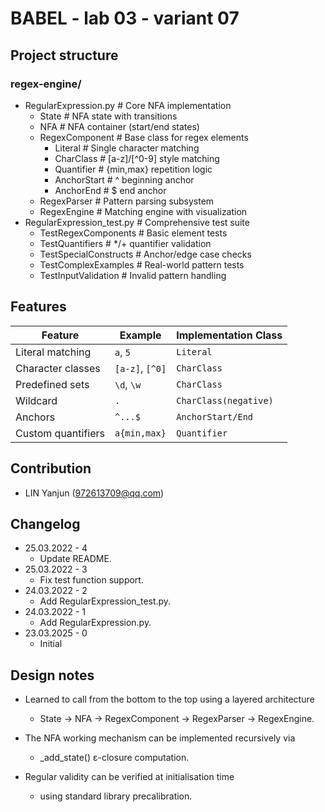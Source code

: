 # BABEL - lab 03 - variant 07

## Project structure

### regex-engine/

- RegularExpression.py # Core NFA implementation
   - State # NFA state with transitions
   - NFA # NFA container (start/end states)
   - RegexComponent # Base class for regex elements
      - Literal # Single character matching
      - CharClass # [a-z]/[^0-9] style matching
      - Quantifier # {min,max} repetition logic
      - AnchorStart # ^ beginning anchor
      - AnchorEnd # $ end anchor
   - RegexParser # Pattern parsing subsystem
   - RegexEngine # Matching engine with visualization
- RegularExpression_test.py # Comprehensive test suite
   - TestRegexComponents # Basic element tests
   - TestQuantifiers # */+ quantifier validation
   - TestSpecialConstructs # Anchor/edge case checks
   - TestComplexExamples # Real-world pattern tests
   - TestInputValidation # Invalid pattern handling

## Features

| Feature          | Example        | Implementation Class |
|------------------|----------------|----------------------|
| Literal matching | `a`, `5`       | `Literal`            |
| Character classes| `[a-z]`, `[^0]`| `CharClass`          |
| Predefined sets  | `\d`, `\w`     | `CharClass`          |
| Wildcard         | `.`            | `CharClass(negative)`|
| Anchors          | `^...$`        | `AnchorStart/End`    |
| Custom quantifiers| `a{min,max}`  | `Quantifier`         |

## Contribution

- LIN Yanjun (972613709@qq.com)

## Changelog

- 25.03.2022 - 4
   - Update README.
- 25.03.2022 - 3
   - Fix test function support.
- 24.03.2022 - 2
   - Add RegularExpression_test.py.
- 24.03.2022 - 1
   - Add RegularExpression.py.
- 23.03.2025 - 0
   - Initial

## Design notes

- Learned to call from the bottom to the top using a layered architecture
   - State → NFA → RegexComponent → RegexParser → RegexEngine.

- The NFA working mechanism can be implemented recursively via
   - _add_state() ε-closure computation.

- Regular validity can be verified at initialisation time
   - using standard library precalibration.
